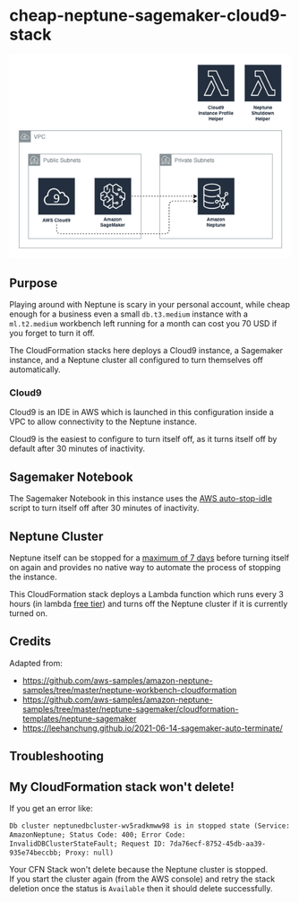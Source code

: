 # cheap-neptune-sagemaker-cloud9-stack
![Architecture Diagram](cheap-neptune-sagemaker-cloud9.drawio.png)

## Purpose

Playing around with Neptune is scary in your personal account, while cheap enough for a business even a small `db.t3.medium` instance with a `ml.t2.medium` workbench left running for a month can cost you 70 USD if you forget to turn it off.

The CloudFormation stacks here deploys a Cloud9 instance, a Sagemaker instance, and a Neptune cluster all configured to turn themselves off automatically.

### Cloud9

Cloud9 is an IDE in AWS which is launched in this configuration inside a VPC to allow connectivity to the Neptune instance. 

Cloud9 is the easiest to configure to turn itself off, as it turns itself off by default after 30 minutes of inactivity.

## Sagemaker Notebook

The Sagemaker Notebook in this instance uses the [AWS auto-stop-idle](https://github.com/aws-samples/amazon-sagemaker-notebook-instance-lifecycle-config-samples/tree/master/scripts/auto-stop-idle) script to turn itself off after 30 minutes of inactivity.

## Neptune Cluster

Neptune itself can be stopped for a [maximum of 7 days](https://docs.aws.amazon.com/neptune/latest/userguide/manage-console-stop-start.html) before turning itself on again and provides no native way to automate the process of stopping the instance.

This CloudFormation stack deploys a Lambda function which runs every 3 hours (in lambda [free tier](https://aws.amazon.com/lambda/pricing/)) and turns off the Neptune cluster if it is currently turned on.
## Credits
Adapted from:

- https://github.com/aws-samples/amazon-neptune-samples/tree/master/neptune-workbench-cloudformation
- https://github.com/aws-samples/amazon-neptune-samples/tree/master/neptune-sagemaker/cloudformation-templates/neptune-sagemaker
- https://leehanchung.github.io/2021-06-14-sagemaker-auto-terminate/


## Troubleshooting

## My CloudFormation stack won't delete!

If you get an error like:

```
Db cluster neptunedbcluster-wv5radkmww98 is in stopped state (Service: AmazonNeptune; Status Code: 400; Error Code: InvalidDBClusterStateFault; Request ID: 7da76ecf-8752-45db-aa39-935e74beccbb; Proxy: null)
```

Your CFN Stack won't delete because the Neptune cluster is stopped.  
If you start the cluster again (from the AWS console) and retry the stack deletion once
the status is `Available` then it should delete successfully.
